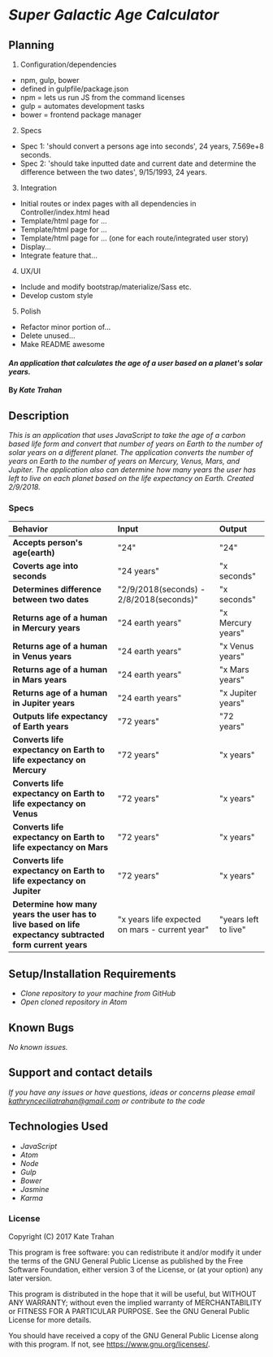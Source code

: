 # _Super Galactic Age Calculator_

## Planning

1. Configuration/dependencies
  * npm, gulp, bower
  * defined in gulpfile/package.json
  * npm = lets us run JS from the command licenses
  * gulp = automates development tasks
  * bower = frontend package manager

2. Specs
  * Spec 1: 'should convert a persons age into seconds', 24 years, 7.569e+8 seconds.
  * Spec 2: 'should take inputted date and current date and determine the difference between the two dates', 9/15/1993, 24 years.

3. Integration
  * Initial routes or index pages with all dependencies in Controller/index.html head
  * Template/html page for ...
  * Template/html page for ...
  * Template/html page for ... (one for each route/integrated user story)
  * Display...
  * Integrate feature that...

4. UX/UI
  * Include and modify bootstrap/materialize/Sass etc.
  * Develop custom style

5. Polish
  * Refactor minor portion of...
  * Delete unused...
  * Make README awesome


#### _An application that calculates the age of a user based on a planet's solar years._

#### By _**Kate Trahan**_

## Description

_This is an application that uses JavaScript to take the age of a carbon based life form and convert that number of years on Earth to the number of solar years on a different planet. The application converts the number of years on Earth to the number of years on Mercury, Venus, Mars, and Jupiter. The application also can determine how many years the user has left to live on each planet based on the life expectancy on Earth. Created 2/9/2018._


### Specs
| Behavior | Input | Output |
| :-------------     | :------------- | :-------------
| **Accepts person's age(earth)**| "24" | "24" |
| **Coverts age into seconds**| "24 years" | "x seconds" |
| **Determines difference between two dates**| "2/9/2018(seconds) - 2/8/2018(seconds)" | "x seconds"|
| **Returns age of a human in Mercury years** |"24 earth years"| "x Mercury years"|
| **Returns age of a human in Venus years** |"24 earth years"|"x Venus years"|
| **Returns age of a human in Mars years** | "24 earth years"| "x Mars years"|
| **Returns age of a human in Jupiter years** | "24 earth years" | "x Jupiter years"|
| **Outputs life expectancy of Earth years**| "72 years"|"72 years"|
| **Converts life expectancy on Earth to life expectancy on Mercury** | "72 years" | "x years" |
| **Converts life expectancy on Earth to life expectancy on Venus** | "72 years" | "x years" |
| **Converts life expectancy on Earth to life expectancy on Mars** | "72 years" | "x years" |
| **Converts life expectancy on Earth to life expectancy on Jupiter** | "72 years" | "x years" |
| **Determine how many years the user has to live based on life expectancy subtracted form current years** | "x years life expected on mars - current year" | "years left to live" |


## Setup/Installation Requirements

* _Clone repository to your machine from GitHub_
* _Open cloned repository in Atom_

## Known Bugs

_No known issues._

## Support and contact details

_If you have any issues or have questions, ideas or concerns please email kathrynceciliatrahan@gmail.com or contribute to the code_

## Technologies Used

* _JavaScript_
* _Atom_
* _Node_
* _Gulp_
* _Bower_
* _Jasmine_
* _Karma_



### License
Copyright (C) 2017 Kate Trahan

This program is free software: you can redistribute it and/or modify it under the terms of the GNU General Public License as published by the Free Software Foundation, either version 3 of the License, or (at your option) any later version.

This program is distributed in the hope that it will be useful, but WITHOUT ANY WARRANTY; without even the implied warranty of MERCHANTABILITY or FITNESS FOR A PARTICULAR PURPOSE. See the GNU General Public License for more details.

You should have received a copy of the GNU General Public License along with this program. If not, see https://www.gnu.org/licenses/.
